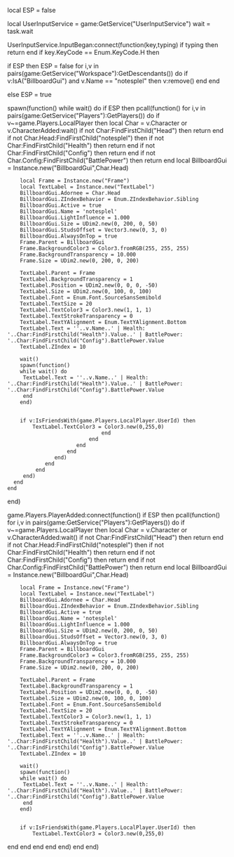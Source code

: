 local ESP = false

local UserInputService = game:GetService("UserInputService")
wait = task.wait

UserInputService.InputBegan:connect(function(key,typing)
if typing then return end
if key.KeyCode == Enum.KeyCode.H then

if ESP then
    ESP = false
for i,v in pairs(game:GetService("Workspace"):GetDescendants()) do
if v:IsA("BillboardGui") and v.Name == "notesplel" then
    v:remove()
  end
end

 
 else
    ESP = true

    
spawn(function()
while wait() do
    if ESP then
pcall(function()
for i,v in pairs(game:GetService("Players"):GetPlayers()) do 
        if v~=game.Players.LocalPlayer then
        local Char = v.Character or v.CharacterAdded:wait()
    if not Char:FindFirstChild("Head") then return end
    if not Char.Head:FindFirstChild("notesplel") then 
    if not Char:FindFirstChild("Health")  then return end
    if not Char:FindFirstChild("Config") then return end
    if not Char.Config:FindFirstChild("BattlePower") then return end
    local BillboardGui = Instance.new("BillboardGui",Char.Head)

        local Frame = Instance.new("Frame")
        local TextLabel = Instance.new("TextLabel")
        BillboardGui.Adornee = Char.Head
        BillboardGui.ZIndexBehavior = Enum.ZIndexBehavior.Sibling
        BillboardGui.Active = true
        BillboardGui.Name = 'notesplel'
        BillboardGui.LightInfluence = 1.000
        BillboardGui.Size = UDim2.new(0, 200, 0, 50)
        BillboardGui.StudsOffset = Vector3.new(0, 3, 0)
        BillboardGui.AlwaysOnTop = true
        Frame.Parent = BillboardGui
        Frame.BackgroundColor3 = Color3.fromRGB(255, 255, 255)
        Frame.BackgroundTransparency = 10.000
        Frame.Size = UDim2.new(0, 200, 0, 200)

        TextLabel.Parent = Frame
        TextLabel.BackgroundTransparency = 1
        TextLabel.Position = UDim2.new(0, 0, 0, -50)
        TextLabel.Size = UDim2.new(0, 100, 0, 100)
        TextLabel.Font = Enum.Font.SourceSansSemibold
        TextLabel.TextSize = 20
        TextLabel.TextColor3 = Color3.new(1, 1, 1)
        TextLabel.TextStrokeTransparency = 0
        TextLabel.TextYAlignment = Enum.TextYAlignment.Bottom
        TextLabel.Text = ''..v.Name..' | Health: '..Char:FindFirstChild("Health").Value..' | BattlePower: '..Char:FindFirstChild("Config").BattlePower.Value
        TextLabel.ZIndex = 10
        
        wait()
        spawn(function()
        while wait() do
         TextLabel.Text = ''..v.Name..' | Health: '..Char:FindFirstChild("Health").Value..' | BattlePower: '..Char:FindFirstChild("Config").BattlePower.Value
         end
        end)
        
        
        if v:IsFriendsWith(game.Players.LocalPlayer.UserId) then
            TextLabel.TextColor3 = Color3.new(0,255,0)
                                  end
                              end
                          end
                       end
                   end)
                end
             end
         end)
      end
    end
end)

game.Players.PlayerAdded:connect(function()
      if ESP then
pcall(function()
for i,v in pairs(game:GetService("Players"):GetPlayers()) do 
        if v~=game.Players.LocalPlayer then
        local Char = v.Character or v.CharacterAdded:wait()
    if not Char:FindFirstChild("Head") then return end
    if not Char.Head:FindFirstChild("notesplel") then 
    if not Char:FindFirstChild("Health")  then return end
    if not Char:FindFirstChild("Config") then return end
    if not Char.Config:FindFirstChild("BattlePower") then return end
    local BillboardGui = Instance.new("BillboardGui",Char.Head)

        local Frame = Instance.new("Frame")
        local TextLabel = Instance.new("TextLabel")
        BillboardGui.Adornee = Char.Head
        BillboardGui.ZIndexBehavior = Enum.ZIndexBehavior.Sibling
        BillboardGui.Active = true
        BillboardGui.Name = 'notesplel'
        BillboardGui.LightInfluence = 1.000
        BillboardGui.Size = UDim2.new(0, 200, 0, 50)
        BillboardGui.StudsOffset = Vector3.new(0, 3, 0)
        BillboardGui.AlwaysOnTop = true
        Frame.Parent = BillboardGui
        Frame.BackgroundColor3 = Color3.fromRGB(255, 255, 255)
        Frame.BackgroundTransparency = 10.000
        Frame.Size = UDim2.new(0, 200, 0, 200)

        TextLabel.Parent = Frame
        TextLabel.BackgroundTransparency = 1
        TextLabel.Position = UDim2.new(0, 0, 0, -50)
        TextLabel.Size = UDim2.new(0, 100, 0, 100)
        TextLabel.Font = Enum.Font.SourceSansSemibold
        TextLabel.TextSize = 20
        TextLabel.TextColor3 = Color3.new(1, 1, 1)
        TextLabel.TextStrokeTransparency = 0
        TextLabel.TextYAlignment = Enum.TextYAlignment.Bottom
        TextLabel.Text = ''..v.Name..' | Health: '..Char:FindFirstChild("Health").Value..' | BattlePower: '..Char:FindFirstChild("Config").BattlePower.Value
        TextLabel.ZIndex = 10
        
        wait()
        spawn(function()
        while wait() do
         TextLabel.Text = ''..v.Name..' | Health: '..Char:FindFirstChild("Health").Value..' | BattlePower: '..Char:FindFirstChild("Config").BattlePower.Value
         end
        end)
        
        
        if v:IsFriendsWith(game.Players.LocalPlayer.UserId) then
            TextLabel.TextColor3 = Color3.new(0,255,0)
end
end
end
end
end)
end
end)

